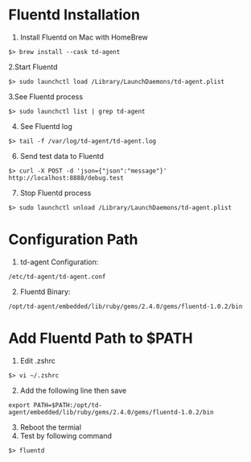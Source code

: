 # Fluentd Installation
1. Install Fluentd on Mac with HomeBrew
```
$> brew install --cask td-agent
```
2.Start Fluentd
```
$> sudo launchctl load /Library/LaunchDaemons/td-agent.plist
```
3.See Fluentd process
```
$> sudo launchctl list | grep td-agent
```
4. See Fluentd log
```
$> tail -f /var/log/td-agent/td-agent.log
```
6. Send test data to Fluentd
```
$> curl -X POST -d 'json={"json":"message"}' http://localhost:8888/debug.test
```
7. Stop Fluentd process
```
$> sudo launchctl unload /Library/LaunchDaemons/td-agent.plist
```

# Configuration Path
1. td-agent Configuration:
```
/etc/td-agent/td-agent.conf 
```
2. Fluentd Binary:
```
/opt/td-agent/embedded/lib/ruby/gems/2.4.0/gems/fluentd-1.0.2/bin
```

# Add Fluentd Path to $PATH
1. Edit .zshrc
```
$> vi ~/.zshrc
```
2. Add the following line then save
```
export PATH=$PATH:/opt/td-agent/embedded/lib/ruby/gems/2.4.0/gems/fluentd-1.0.2/bin
```
3. Reboot the termial
4. Test by following command
```
$> fluentd
```
